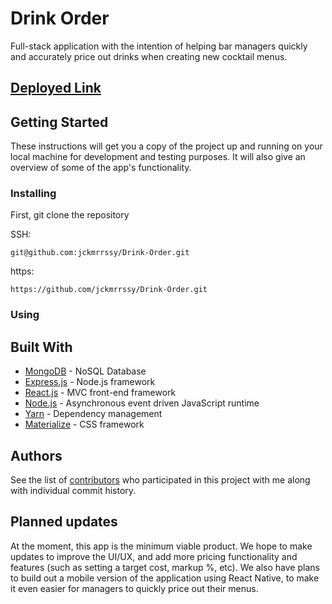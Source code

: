 # Drink Order

Full-stack application with the intention of helping bar managers quickly and accurately price out drinks when creating new cocktail menus. 

## [Deployed Link](https://drink-order.herokuapp.com/)

## Getting Started

These instructions will get you a copy of the project up and running on your local machine for development and testing purposes. It will also give an overview of some of the app's functionality. 

### Installing

First, git clone the repository

SSH:
```
git@github.com:jckmrrssy/Drink-Order.git
```
https:
````
https://github.com/jckmrrssy/Drink-Order.git
````



### Using




## Built With

* [MongoDB](https://www.mongodb.com/) - NoSQL Database
* [Express.js](https://expressjs.com/) - Node.js framework
* [React.js](https://reactjs.org/) - MVC front-end framework 
* [Node.js](https://nodejs.org/en/) - Asynchronous event driven JavaScript runtime
* [Yarn](https://yarnpkg.com/en/) - Dependency management
* [Materialize](https://materializecss.com/) - CSS framework


## Authors

See the list of [contributors](https://github.com/jckmrrssy/Drink-Order/graphs/contributors) who participated in this project with me along with individual commit history. 

## Planned updates

At the moment, this app is the minimum viable product. We hope to make updates to improve the UI/UX, and add more pricing functionality and features (such as setting a target cost, markup %, etc). We also have plans to build out a mobile version of the application using React Native, to make it even easier for managers to quickly price out their menus. 
